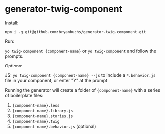 # generator-twig-component

Install:

`npm i -g git@github.com:bryanbuchs/generator-twig-component.git`

Run:

`yo twig-component {component-name}` or `yo twig-component` and follow the prompts.

Options:

JS: `yo twig-component {component-name} --js` to include a `*.behavior.js` file in your component, or enter "Y" at the prompt

Running the generator will create a folder of `{component-name}` with a series of boilerplate files:

1. `{component-name}.less`
2. `{component-name}.library.js`
3. `{component-name}.stories.js`
4. `{component-name}.twig`
5. `{component-name}.behavior.js` (optional)

